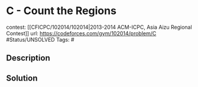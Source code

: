 # C - Count the Regions

contest: [[CFICPC/102014/102014|2013-2014 ACM-ICPC, Asia Aizu Regional Contest]]
url: https://codeforces.com/gym/102014/problem/C
#Status/UNSOLVED
Tags: #

## Description

## Solution

